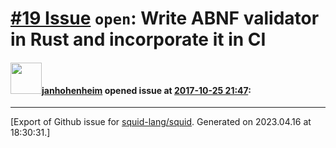 # [\#19 Issue](https://github.com/squid-lang/squid/issues/19) `open`: Write ABNF validator in Rust and incorporate it in CI

#### <img src="https://avatars.githubusercontent.com/u/9047632?u=0917c5aea8ecfb8511130afc94a68bff7f91ea20&v=4" width="50">[janhohenheim](https://github.com/janhohenheim) opened issue at [2017-10-25 21:47](https://github.com/squid-lang/squid/issues/19):






-------------------------------------------------------------------------------



[Export of Github issue for [squid-lang/squid](https://github.com/squid-lang/squid). Generated on 2023.04.16 at 18:30:31.]
